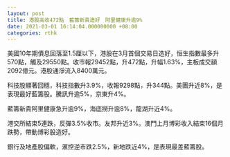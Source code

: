 ```yaml
---
layout: post
title: 港股高收472點　藍籌新貴造好　阿里健康升逾9%
date: 2021-03-01 16:14:04.000000000 +08:00
categories: rthk
---
```


美國10年期債息回落至1.5厘以下，港股在3月首個交易日造好，恒生指數最多升570點，觸及29550點。收市報29452點，升472點，升幅1.63%，主板成交額2092億元。港股通淨流入8400萬元。

科技股顯著回穩，科技指數升3.9%，收報9298點，升344點。美團升近8%，是表現最好藍籌股。騰訊升逾5%，京東升4%。

藍籌新貴阿里健康急升逾9%，海底撈升逾8%，龍湖升近4%。

港交所結束5連跌，反彈3.5%收市。友邦升近3%。澳門上月博彩收入結束16個月跌勢，帶動博彩股造好。

銀行及地產股偏軟，滙控逆市跌2.5%，新地跌近4%，是表現最差藍籌股。
